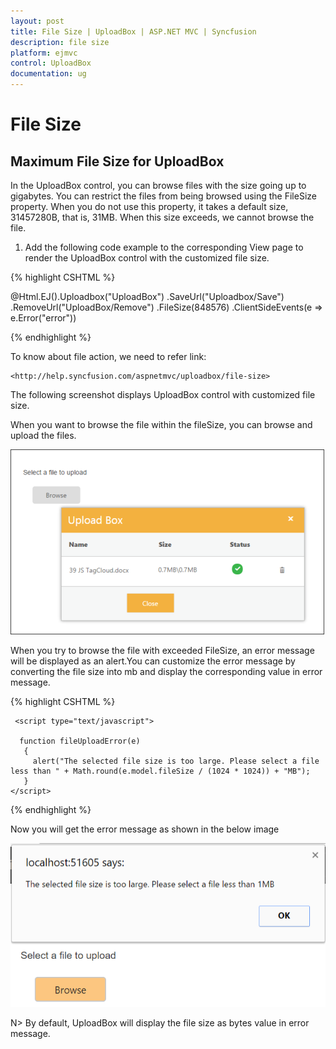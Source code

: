 ```yaml
---
layout: post
title: File Size | UploadBox | ASP.NET MVC | Syncfusion
description: file size 
platform: ejmvc
control: UploadBox
documentation: ug
---
```


# File Size 

## Maximum File Size for UploadBox

In the UploadBox control, you can browse files with the size going up to gigabytes. You can restrict the files from being browsed using the FileSize property. When you do not use this property, it takes a default size, 31457280B, that is, 31MB. When this size exceeds, we cannot browse the file. 

1. Add the following code example to the corresponding View page to render the UploadBox control with the customized file size.

{% highlight CSHTML %}

<div class="control"> 
    @Html.EJ().Uploadbox("UploadBox")
	.SaveUrl("Uploadbox/Save")
	.RemoveUrl("UploadBox/Remove")
	.FileSize(848576)
	.ClientSideEvents(e => e.Error("error"))

</div>

<script type="text/javascript">

	function error(e) 
	{

		alert(e.error);

	}
</script>

{% endhighlight %}

To know about file action, we need to refer link:

    <http://help.syncfusion.com/aspnetmvc/uploadbox/file-size>

The following screenshot displays UploadBox control with customized file size.

When you want to browse the file within the fileSize, you can browse and upload the files.

![](File-Size_images/File-Size_img1.png)


When you try to browse the file with exceeded FileSize, an error message will be displayed as an alert.You can customize the error message by converting the file size into mb and display the corresponding value in error message.


{% highlight CSHTML %}

     <script type="text/javascript">

	  function fileUploadError(e) 
	   {
	     alert("The selected file size is too large. Please select a file less than " + Math.round(e.model.fileSize / (1024 * 1024)) + "MB");
       }
    </script>

{% endhighlight %}

Now you will get the error message as shown in the below image

![](File-Size_images/File-Size_img3.png)

N> By default, UploadBox will display the file size as bytes value in error message.